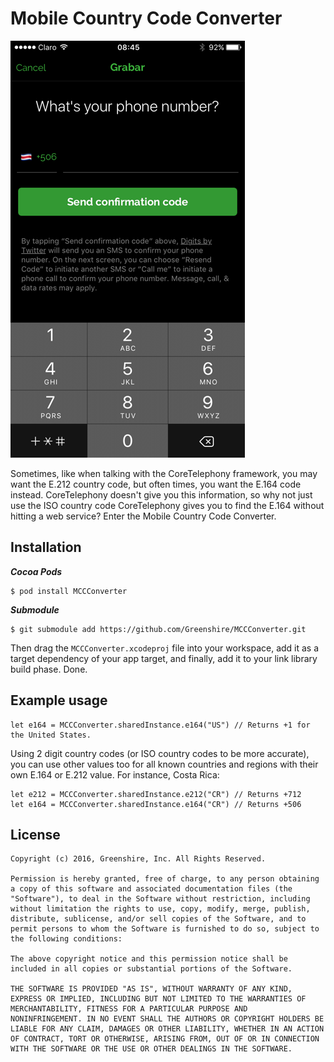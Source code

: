 # Mobile Country Code Converter

<img src="https://github.com/Greenshire/MCCConverter/blob/master/example.png" width="375" height="667">

Sometimes, like when talking with the CoreTelephony framework, you may want the E.212 country code, but often times, you want the E.164 code instead. CoreTelephony doesn't give you this information, so why not just use the ISO country code CoreTelephony gives you to find the E.164 without hitting a web service? Enter the Mobile Country Code Converter.

## Installation

***Cocoa Pods***

```
$ pod install MCCConverter
```

***Submodule***

```
$ git submodule add https://github.com/Greenshire/MCCConverter.git
```

Then drag the `MCCConverter.xcodeproj` file into your workspace, add it as a target dependency of your app target, and finally, add it to your link library build phase. Done.

## Example usage

```
let e164 = MCCConverter.sharedInstance.e164("US") // Returns +1 for the United States.
```

Using 2 digit country codes (or ISO country codes to be more accurate), you can use other values too for all known countries and regions with their own E.164 or E.212 value. For instance, Costa Rica:

```
let e212 = MCCConverter.sharedInstance.e212("CR") // Returns +712
let e164 = MCCConverter.sharedInstance.e164("CR") // Returns +506
```

## License

```
Copyright (c) 2016, Greenshire, Inc. All Rights Reserved.

Permission is hereby granted, free of charge, to any person obtaining
a copy of this software and associated documentation files (the
"Software"), to deal in the Software without restriction, including
without limitation the rights to use, copy, modify, merge, publish,
distribute, sublicense, and/or sell copies of the Software, and to
permit persons to whom the Software is furnished to do so, subject to
the following conditions:

The above copyright notice and this permission notice shall be
included in all copies or substantial portions of the Software.

THE SOFTWARE IS PROVIDED "AS IS", WITHOUT WARRANTY OF ANY KIND,
EXPRESS OR IMPLIED, INCLUDING BUT NOT LIMITED TO THE WARRANTIES OF
MERCHANTABILITY, FITNESS FOR A PARTICULAR PURPOSE AND
NONINFRINGEMENT. IN NO EVENT SHALL THE AUTHORS OR COPYRIGHT HOLDERS BE
LIABLE FOR ANY CLAIM, DAMAGES OR OTHER LIABILITY, WHETHER IN AN ACTION
OF CONTRACT, TORT OR OTHERWISE, ARISING FROM, OUT OF OR IN CONNECTION
WITH THE SOFTWARE OR THE USE OR OTHER DEALINGS IN THE SOFTWARE.
```

